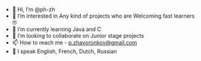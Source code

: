 - 👋 Hi, I’m @ph-zh
- 👀 I’m interested in Any kind of projects who are Welcoming fast learners 🤓
- 🌱 I’m currently learning Java and C
- 💞️ I’m looking to collaborate on Junior stage projects
- 📫 How to reach me - p.zhavoronkov@gmail.com
- 💭 I speak English, French, Dutch, Russian
<!---
ph-zh/ph-zh is a ✨ special ✨ repository because its `README.md` (this file) appears on your GitHub profile.
You can click the Preview link to take a look at your changes.
--->
